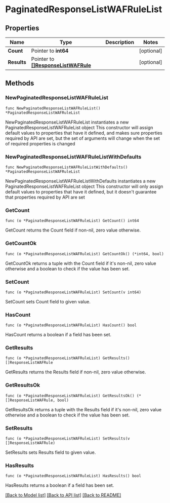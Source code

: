 # PaginatedResponseListWAFRuleList

## Properties

Name | Type | Description | Notes
------------ | ------------- | ------------- | -------------
**Count** | Pointer to **int64** |  | [optional] 
**Results** | Pointer to [**[]ResponseListWAFRule**](ResponseListWAFRule.md) |  | [optional] 

## Methods

### NewPaginatedResponseListWAFRuleList

`func NewPaginatedResponseListWAFRuleList() *PaginatedResponseListWAFRuleList`

NewPaginatedResponseListWAFRuleList instantiates a new PaginatedResponseListWAFRuleList object
This constructor will assign default values to properties that have it defined,
and makes sure properties required by API are set, but the set of arguments
will change when the set of required properties is changed

### NewPaginatedResponseListWAFRuleListWithDefaults

`func NewPaginatedResponseListWAFRuleListWithDefaults() *PaginatedResponseListWAFRuleList`

NewPaginatedResponseListWAFRuleListWithDefaults instantiates a new PaginatedResponseListWAFRuleList object
This constructor will only assign default values to properties that have it defined,
but it doesn't guarantee that properties required by API are set

### GetCount

`func (o *PaginatedResponseListWAFRuleList) GetCount() int64`

GetCount returns the Count field if non-nil, zero value otherwise.

### GetCountOk

`func (o *PaginatedResponseListWAFRuleList) GetCountOk() (*int64, bool)`

GetCountOk returns a tuple with the Count field if it's non-nil, zero value otherwise
and a boolean to check if the value has been set.

### SetCount

`func (o *PaginatedResponseListWAFRuleList) SetCount(v int64)`

SetCount sets Count field to given value.

### HasCount

`func (o *PaginatedResponseListWAFRuleList) HasCount() bool`

HasCount returns a boolean if a field has been set.

### GetResults

`func (o *PaginatedResponseListWAFRuleList) GetResults() []ResponseListWAFRule`

GetResults returns the Results field if non-nil, zero value otherwise.

### GetResultsOk

`func (o *PaginatedResponseListWAFRuleList) GetResultsOk() (*[]ResponseListWAFRule, bool)`

GetResultsOk returns a tuple with the Results field if it's non-nil, zero value otherwise
and a boolean to check if the value has been set.

### SetResults

`func (o *PaginatedResponseListWAFRuleList) SetResults(v []ResponseListWAFRule)`

SetResults sets Results field to given value.

### HasResults

`func (o *PaginatedResponseListWAFRuleList) HasResults() bool`

HasResults returns a boolean if a field has been set.


[[Back to Model list]](../README.md#documentation-for-models) [[Back to API list]](../README.md#documentation-for-api-endpoints) [[Back to README]](../README.md)


